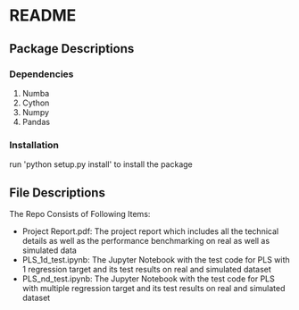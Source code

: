 # README

## Package Descriptions

### Dependencies
1. Numba
2. Cython 
3. Numpy
4. Pandas

### Installation 

run 'python setup.py install' to install the package

## File Descriptions

The Repo Consists of Following Items: 

- Project Report.pdf: The project report which includes all the technical details as well as the performance benchmarking on real as well as simulated data
- PLS_1d_test.ipynb: The Jupyter Notebook with the test code for PLS with 1 regression target and its test results on real and simulated dataset
- PLS_nd_test.ipynb: The Jupyter Notebook with the test code for PLS with multiple regression target and its test results on real and simulated dataset

